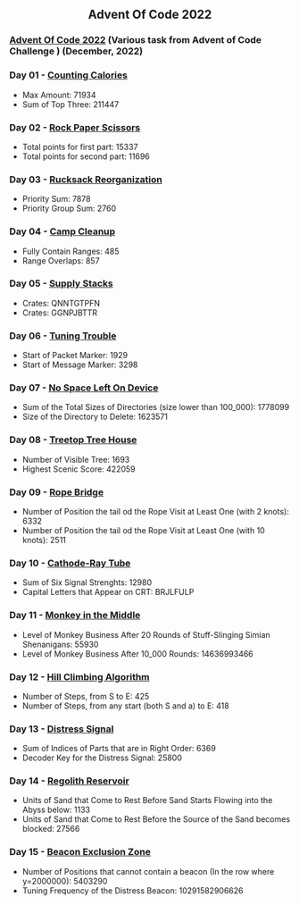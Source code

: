 <h2 align="center">
  Advent Of Code 2022
</h2>

### [Advent Of Code 2022](https://adventofcode.com/) (Various task from Advent of Code Challenge ) (December, 2022)

### Day 01 - [Counting Calories](https://adventofcode.com/2022/day/1)
* Max Amount: 71934 
* Sum of Top Three: 211447 

### Day 02 - [Rock Paper Scissors](https://adventofcode.com/2022/day/2)
* Total points for first part: 15337 
* Total points for second part: 11696 

### Day 03 - [Rucksack Reorganization](https://adventofcode.com/2022/day/3)
* Priority Sum: 7878 
* Priority Group Sum: 2760 

### Day 04 - [Camp Cleanup](https://adventofcode.com/2022/day/4)
* Fully Contain Ranges: 485 
* Range Overlaps: 857 

### Day 05 - [Supply Stacks](https://adventofcode.com/2022/day/5)
* Crates: QNNTGTPFN 
* Crates: GGNPJBTTR 

### Day 06 - [Tuning Trouble](https://adventofcode.com/2022/day/6)
* Start of Packet Marker: 1929 
* Start of Message Marker: 3298 

### Day 07 - [No Space Left On Device](https://adventofcode.com/2022/day/7)
* Sum of the Total Sizes of Directories (size lower than 100_000): 1778099 
* Size of the Directory to Delete: 1623571 

### Day 08 - [Treetop Tree House](https://adventofcode.com/2022/day/8)
* Number of Visible Tree: 1693 
* Highest Scenic Score: 422059 

### Day 09 - [Rope Bridge](https://adventofcode.com/2022/day/9)
* Number of Position the tail od the Rope Visit at Least One (with 2 knots): 6332 
* Number of Position the tail od the Rope Visit at Least One (with 10 knots): 2511 

### Day 10 - [Cathode-Ray Tube](https://adventofcode.com/2022/day/10)
* Sum of Six Signal Strenghts: 12980 
* Capital Letters that Appear on CRT: BRJLFULP 

### Day 11 - [Monkey in the Middle](https://adventofcode.com/2022/day/11)
* Level of Monkey Business After 20 Rounds of Stuff-Slinging Simian Shenanigans: 55930 
* Level of Monkey Business After 10_000 Rounds: 14636993466 

### Day 12 - [Hill Climbing Algorithm](https://adventofcode.com/2022/day/12)
* Number of Steps, from S to E: 425 
* Number of Steps, from any start (both S and a) to E: 418 

### Day 13 - [Distress Signal](https://adventofcode.com/2022/day/13)
* Sum of Indices of Parts that are in Right Order: 6369 
* Decoder Key for the Distress Signal: 25800 

### Day 14 - [Regolith Reservoir](https://adventofcode.com/2022/day/14)
* Units of Sand that Come to Rest Before Sand Starts Flowing into the Abyss below: 1133 
* Units of Sand that Come to Rest Before the Source of the Sand becomes blocked: 27566 

### Day 15 - [Beacon Exclusion Zone](https://adventofcode.com/2022/day/15)
* Number of Positions that cannot contain a beacon (In the row where y=2000000): 5403290 
* Tuning Frequency of the Distress Beacon: 10291582906626 
